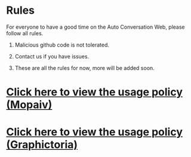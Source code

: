 # Rules

For everyone to have a good time on the Auto Conversation Web, please follow all rules.

1. Malicious github code is not tolerated.

2. Contact us if you have issues.

3. These are all the rules for now, more will be added soon.


# [Click here to view the usage policy (Mopaiv)](https://mopaiv.com/discussion/post/5492)
# [Click here to view the usage policy (Graphictoria)](https://gtoria.net/forum+2966)
